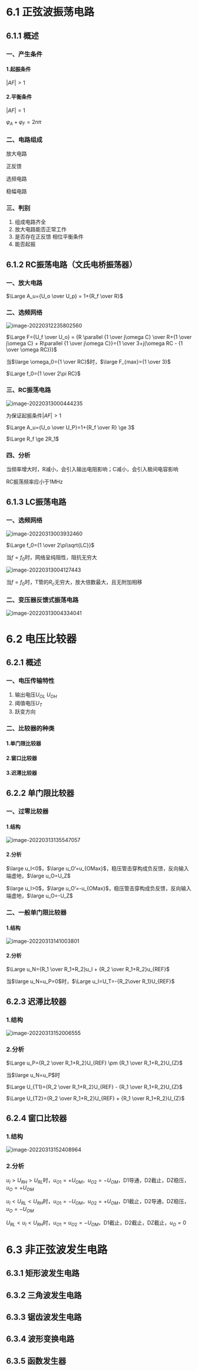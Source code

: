 # 6.1 正弦波振荡电路

## 6.1.1 概述

### 一、产生条件

#### 1.起振条件

$\left\vert AF \right\vert >1$

#### 2.平衡条件

$\left\vert AF \right\vert =1$

$\varphi_A + \varphi_F = 2n\pi$

### 二、电路组成

放大电路

正反馈

选频电路

稳幅电路

### 三、判别

1. 组成电路齐全
2. 放大电路能否正常工作
3. 是否存在正反馈 相位平衡条件
4. 能否起振

## 6.1.2 RC振荡电路（文氏电桥振荡器）

### 一、放大电路

$\Large A_u={U_o \over U_p} = 1+{R_f \over R}$

### 二、选频网络

![image-20220312235802560](pic/image-20220312235802560.png)

$\Large F={U_f \over U_o} = {R \parallel {1 \over j\omega C} \over R+{1 \over j\omega C} + R\parallel {1 \over j\omega C}}={1 \over 3+j(\omega RC - {1 \over \omega RC})}$

当$\large \omega_0={1 \over RC}$时，$\large F_{max}={1 \over 3}$

$\Large f_0={1 \over 2\pi RC}$

### 三、RC振荡电路

![image-20220313000444235](pic/image-20220313000444235.png)

为保证起振条件$\left\vert AF \right\vert >1$

$\Large A_u={U_o \over U_P}=1+{R_f \over R} \ge 3$

$\Large R_f \ge 2R_1$

### 四、分析

当频率增大时，R减小，会引入输出电阻影响；C减小，会引入极间电容影响

RC振荡频率应小于1MHz

## 6.1.3 LC振荡电路

### 一、选频网络

![image-20220313003932460](pic/image-20220313003932460.png)

$\Large f_0={1 \over 2\pi\sqrt{LC}}$

当$f=f_0$时，网络呈纯阻性，阻抗无穷大

![image-20220313004127443](pic/image-20220313004127443.png)

当$f=f_0$时，T管的$R_c$无穷大，放大倍数最大，且无附加相移

### 二、变压器反馈式振荡电路

![image-20220313004334041](pic/image-20220313004334041.png)



# 6.2 电压比较器

## 6.2.1 概述

### 一、电压传输特性

1. 输出电压$U_{OL}$ $U_{OH}$
2. 阈值电压$U_T$
3. 跃变方向

### 二、比较器的种类

#### 1.单门限比较器

#### 2.窗口比较器

#### 3.迟滞比较器

## 6.2.2 单门限比较器

### 一、过零比较器

#### 1.结构

![image-20220313135547057](pic/image-20220313135547057.png)

#### 2.分析

$\large u_I<0$，$\large u_O’=u_{OMax}$，稳压管击穿构成负反馈，反向输入端虚地，$\large u_O=U_Z$

$\large u_I>0$，$\large u_O’=-u_{OMax}$，稳压管击穿构成负反馈，反向输入端虚地，$\large u_O=-U_Z$

### 二、一般单门限比较器

#### 1.结构

![image-20220313141003801](pic/image-20220313141003801.png)

#### 2.分析

$\Large u_N={R_1 \over R_1+R_2}u_I + {R_2 \over R_1+R_2}u_{REF}$

当$\large u_N=u_P=0$时，$\Large u_I=U_T=-{R_2\over R_1}U_{REF}$

## 6.2.3 迟滞比较器

### 1.结构

![image-20220313152006555](pic/image-20220313152006555.png)

### 2.分析

$\Large u_P={R_2 \over R_1+R_2}U_{REF} \pm {R_1 \over R_1+R_2}U_{Z}$

当$\large u_N=u_P$时

$\Large U_{T1}={R_2 \over R_1+R_2}U_{REF} - {R_1 \over R_1+R_2}U_{Z}$

$\Large U_{T2}={R_2 \over R_1+R_2}U_{REF} + {R_1 \over R_1+R_2}U_{Z}$

## 6.2.4 窗口比较器

### 1.结构

![image-20220313152408964](pic/image-20220313152408964.png)

### 2.分析

$u_I>U_{RH}>U_{RL}$时，$u_{O1}=+U_{OM}$，$u_{O2}=-U_{OM}$，D1导通，D2截止，DZ稳压，$u_O=+U_{OM}$

$u_I<U_{RL}<U_{RH}$时，$u_{O1}=-U_{OM}$，$u_{O2}=+U_{OM}$，D1截止，D2导通，DZ稳压，$u_O=-U_{OM}$

$U_{RL}<u_I<U_{RH}$时，$u_{O1}=u_{O2}=-U_{OM}$，D1截止，D2截止，DZ截止，$u_O=0$



# 6.3 非正弦波发生电路

## 6.3.1 矩形波发生电路



## 6.3.2 三角波发生电路

## 6.3.3 锯齿波发生电路

## 6.3.4 波形变换电路

## 6.3.5 函数发生器